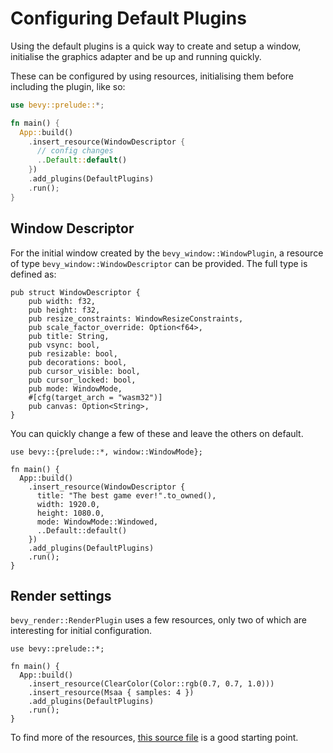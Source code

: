 # Configuring Default Plugins

Using the default plugins is a quick way to create and setup a window, initialise the graphics adapter and be up and running quickly.

These can be configured by using resources, initialising them before including the plugin, like so:

```rust
use bevy::prelude::*;

fn main() {
  App::build()
    .insert_resource(WindowDescriptor {
      // config changes
      ..Default::default()
    })
    .add_plugins(DefaultPlugins)
    .run();
}
```

## Window Descriptor

For the initial window created by the `bevy_window::WindowPlugin`, a resource of type `bevy_window::WindowDescriptor` can be provided. The full type is defined as:

```rust,no_run,noplayground
pub struct WindowDescriptor {
    pub width: f32,
    pub height: f32,
    pub resize_constraints: WindowResizeConstraints,
    pub scale_factor_override: Option<f64>,
    pub title: String,
    pub vsync: bool,
    pub resizable: bool,
    pub decorations: bool,
    pub cursor_visible: bool,
    pub cursor_locked: bool,
    pub mode: WindowMode,
    #[cfg(target_arch = "wasm32")]
    pub canvas: Option<String>,
}
```

You can quickly change a few of these and leave the others on default.

```rust,no_run,noplayground
use bevy::{prelude::*, window::WindowMode};

fn main() {
  App::build()
    .insert_resource(WindowDescriptor {
      title: "The best game ever!".to_owned(),
      width: 1920.0,
      height: 1080.0,
      mode: WindowMode::Windowed,
      ..Default::default()
    })
    .add_plugins(DefaultPlugins)
    .run();
}
```

## Render settings

`bevy_render::RenderPlugin` uses a few resources, only two of which are interesting for initial configuration.

```rust,no_run,noplayground
use bevy::prelude::*;

fn main() {
  App::build()
    .insert_resource(ClearColor(Color::rgb(0.7, 0.7, 1.0)))
    .insert_resource(Msaa { samples: 4 })
    .add_plugins(DefaultPlugins)
    .run();
}
```

To find more of the resources, [this source file](https://github.com/bevyengine/bevy/blob/main/crates/bevy_render/src/lib.rs#L170) is a good starting point.